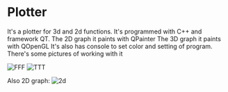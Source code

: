 # Plotter
It's a plotter for 3d and 2d functions. It's programmed with C++ and framework QT. 
The 2D graph it paints with QPainter
The 3D graph it paints with QOpenGL
It's also has console to set color and setting of program. 
There's some pictures of working with it

![FFF](https://user-images.githubusercontent.com/49338339/233508403-a5d7d63f-d556-4f1a-a557-4f73d82ae9f3.png)
![TTT](https://user-images.githubusercontent.com/49338339/233508454-d8c8f998-7c20-4460-a0ea-110951fbe028.png)

Also 2D graph: 
![2d](https://user-images.githubusercontent.com/49338339/233508549-1bf447a8-5c04-4935-ae0f-9932603bd040.png)
